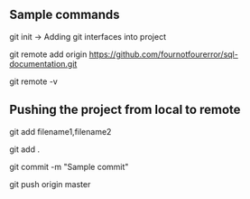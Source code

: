 ## Sample commands

git init -> Adding git interfaces into project

git remote add origin https://github.com/fournotfourerror/sql-documentation.git

git remote -v

## Pushing the project from local to remote

git add filename1,filename2

git add .

git commit -m "Sample commit"

git push origin master

